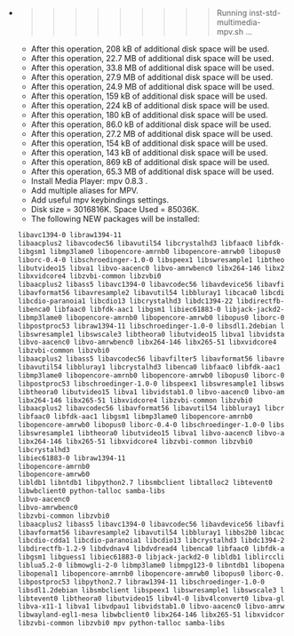 * >>>>>>>>> Running inst-std-multimedia-mpv.sh ...
  * After this operation, 208 kB of additional disk space will be used.
  * After this operation, 22.7 MB of additional disk space will be used.
  * After this operation, 33.8 MB of additional disk space will be used.
  * After this operation, 27.9 MB of additional disk space will be used.
  * After this operation, 24.9 MB of additional disk space will be used.
  * After this operation, 159 kB of additional disk space will be used.
  * After this operation, 224 kB of additional disk space will be used.
  * After this operation, 180 kB of additional disk space will be used.
  * After this operation, 86.0 kB of additional disk space will be used.
  * After this operation, 27.2 MB of additional disk space will be used.
  * After this operation, 154 kB of additional disk space will be used.
  * After this operation, 143 kB of additional disk space will be used.
  * After this operation, 869 kB of additional disk space will be used.
  * After this operation, 65.3 MB of additional disk space will be used.
  * Install Media Player: mpv 0.8.3 .
  * Add multiple aliases for MPV.
  * Add useful mpv keybindings settings.
  * Disk size = 3016816K. Space Used = 85036K.
  * The following NEW packages will be installed:
  ```bash
  libavc1394-0 libraw1394-11
  libaacplus2 libavcodec56 libavutil54 libcrystalhd3 libfaac0 libfdk-aac1
  libgsm1 libmp3lame0 libopencore-amrnb0 libopencore-amrwb0 libopus0
  liborc-0.4-0 libschroedinger-1.0-0 libspeex1 libswresample1 libtheora0
  libutvideo15 libva1 libvo-aacenc0 libvo-amrwbenc0 libx264-146 libx265-51
  libxvidcore4 libzvbi-common libzvbi0
  libaacplus2 libass5 libavc1394-0 libavcodec56 libavdevice56 libavfilter5
  libavformat56 libavresample2 libavutil54 libbluray1 libcaca0 libcdio-cdda1
  libcdio-paranoia1 libcdio13 libcrystalhd3 libdc1394-22 libdirectfb-1.2-9
  libenca0 libfaac0 libfdk-aac1 libgsm1 libiec61883-0 libjack-jackd2-0
  libmp3lame0 libopencore-amrnb0 libopencore-amrwb0 libopus0 liborc-0.4-0
  libpostproc53 libraw1394-11 libschroedinger-1.0-0 libsdl1.2debian libspeex1
  libswresample1 libswscale3 libtheora0 libutvideo15 libva1 libvidstab1.0
  libvo-aacenc0 libvo-amrwbenc0 libx264-146 libx265-51 libxvidcore4
  libzvbi-common libzvbi0
  libaacplus2 libass5 libavcodec56 libavfilter5 libavformat56 libavresample2
  libavutil54 libbluray1 libcrystalhd3 libenca0 libfaac0 libfdk-aac1 libgsm1
  libmp3lame0 libopencore-amrnb0 libopencore-amrwb0 libopus0 liborc-0.4-0
  libpostproc53 libschroedinger-1.0-0 libspeex1 libswresample1 libswscale3
  libtheora0 libutvideo15 libva1 libvidstab1.0 libvo-aacenc0 libvo-amrwbenc0
  libx264-146 libx265-51 libxvidcore4 libzvbi-common libzvbi0
  libaacplus2 libavcodec56 libavformat56 libavutil54 libbluray1 libcrystalhd3
  libfaac0 libfdk-aac1 libgsm1 libmp3lame0 libopencore-amrnb0
  libopencore-amrwb0 libopus0 liborc-0.4-0 libschroedinger-1.0-0 libspeex1
  libswresample1 libtheora0 libutvideo15 libva1 libvo-aacenc0 libvo-amrwbenc0
  libx264-146 libx265-51 libxvidcore4 libzvbi-common libzvbi0
  libcrystalhd3
  libiec61883-0 libraw1394-11
  libopencore-amrnb0
  libopencore-amrwb0
  libldb1 libntdb1 libpython2.7 libsmbclient libtalloc2 libtevent0
  libwbclient0 python-talloc samba-libs
  libvo-aacenc0
  libvo-amrwbenc0
  libzvbi-common libzvbi0
  libaacplus2 libass5 libavc1394-0 libavcodec56 libavdevice56 libavfilter5
  libavformat56 libavresample2 libavutil54 libbluray1 libbs2b0 libcaca0
  libcdio-cdda1 libcdio-paranoia1 libcdio13 libcrystalhd3 libdc1394-22
  libdirectfb-1.2-9 libdvdnav4 libdvdread4 libenca0 libfaac0 libfdk-aac1
  libgsm1 libguess1 libiec61883-0 libjack-jackd2-0 libldb1 liblircclient0
  liblua5.2-0 libmowgli-2-0 libmp3lame0 libmpg123-0 libntdb1 libopenal-data
  libopenal1 libopencore-amrnb0 libopencore-amrwb0 libopus0 liborc-0.4-0
  libpostproc53 libpython2.7 libraw1394-11 libschroedinger-1.0-0
  libsdl1.2debian libsmbclient libspeex1 libswresample1 libswscale3 libtalloc2
  libtevent0 libtheora0 libutvideo15 libv4l-0 libv4lconvert0 libva-glx1
  libva-x11-1 libva1 libvdpau1 libvidstab1.0 libvo-aacenc0 libvo-amrwbenc0
  libwayland-egl1-mesa libwbclient0 libx264-146 libx265-51 libxvidcore4
  libzvbi-common libzvbi0 mpv python-talloc samba-libs
  ```
